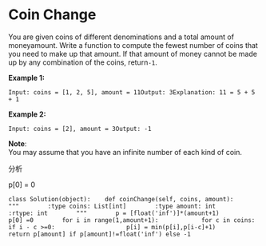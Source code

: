 # Coin Change

You are given coins of different denominations and a total amount of moneyamount. Write a function to compute the fewest number of coins that you need to make up that amount. If that amount of money cannot be made up by any combination of the coins, return`-1`.

**Example 1:**

```text
Input: coins = [1, 2, 5], amount = 11Output: 3Explanation: 11 = 5 + 5 + 1
```

**Example 2:**

```text
Input: coins = [2], amount = 3Output: -1
```

**Note**:  
You may assume that you have an infinite number of each kind of coin.

分析

p\[0\] = 0

```text
class Solution(object):    def coinChange(self, coins, amount):        """        :type coins: List[int]        :type amount: int        :rtype: int        """        p = [float('inf')]*(amount+1)        p[0] =0        for i in range(1,amount+1):            for c in coins:                if i - c >=0:                    p[i] = min(p[i],p[i-c]+1)        return p[amount] if p[amount]!=float('inf') else -1
```

